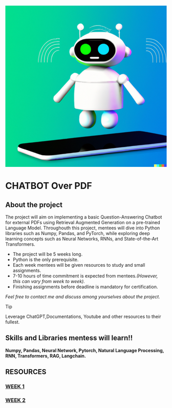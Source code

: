 ![banner](/misc/banner.png)

# CHATBOT Over PDF 

## About the project

The project will aim on implementing a basic Question-Answering Chatbot for external PDFs using Retrieval Augmented Generation on a pre-trained Language Model. Throughouth this project, mentees will dive into Python libraries such as Numpy, Pandas, and PyTorch, while exploring deep learning concepts such as Neural Networks, RNNs, and State-of-the-Art Transformers. 


- The project will be 5 weeks long. 
- Python is the only prerequisite.
- Each week mentees will be given resources to study and small assignments.
- 7-10 hours of time commitment is expected from mentees._(However, this can vary from week to week)._
- Finishing assignments before deadline is mandatory for certification.


_Feel free to contact me and discuss among yourselves about the project._


> [!TIP]
> Leverage ChatGPT,Documentations, Youtube and other resources to their fullest. 


## Skills and Libraries mentess will learn!!

**Numpy, Pandas, Neural Network, Pytorch, Natural Language Processing, RNN, Transformers, RAG, Langchain.**

## RESOURCES

### [WEEK 1](./WEEK%201/)

### [WEEK 2](./WEEK%202/)


